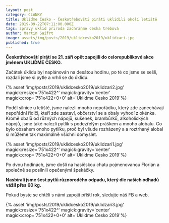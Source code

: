 ```yaml
---
layout: post
category: CLANKY
title: Ukliďme Česko - Českotřebovští piráti uklidili okolí letiště
date: 2019-09-22T07:11:00.000Z
tags: zpravy uklid priroda zachranme ceska trebová
author: Martin Saifrt
image: assets/img/posts/2019/uklidcesko2019/uklidzari.jpg
published: true
---
```

**Českotřebovští piráti se  21. září opět zapojili do celorepublikové akce jménem UKLIĎME ČESKO.**
  
Začátek úklidu byl naplánován na desátou hodinu, po té co jsme se sešli, rozdali jsme si pytle a vrhli se do úklidu. 

{% asset 'img/posts/2019/uklidcesko2019/uklidzari2.jpg' magick:resize='751x422^' magick:gravity='center' magick:crop='751x422+0+0' alt='Uklidme Cesko 2019'%}

Podél silnice u letiště, jsme nalezli mnoho nepořádku, který zde zanechávají nepořádní řidiči, kteří zde zastaví, občerství se a obaly vyhodí z okénka. Kromě obalů od různých nápojů, sušenek, brambůrků, alkoholických nápojů, jsme také nalezli pytlík s podezřelým práškem a mnoho alobalu. Co bylo obsahem onoho pytlíku, proč byl všude rozházený a a roztrhaný alobal si můžeme tak maximálně všichni domyslet. 

{% asset 'img/posts/2019/uklidcesko2019/uklidzari1.jpg' magick:resize='751x422^' magick:gravity='center' magick:crop='751x422+0+0' alt='Uklidme Cesko 2019'%}

Po dvou hodinách, jsme došli na hasičskou chatu pojmenovanou Florián a společně se posilnili opečenými špekáčky.


**Nasbírali jsme šest pytlů různorodého odpadu, který dle našich odhadů vážil přes 60 kg.**

Pokud byste se chtěli s námi zapojit příští rok, sledujte náš FB a web.

{% asset 'img/posts/2019/uklidcesko2019/uklidzari3.jpg' magick:resize='751x422^' magick:gravity='center' magick:crop='751x422+0+0' alt='Uklidme Cesko 2019'%}
 

